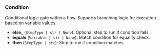 ### Condition

Conditional logic gate within a flow. Supports branching logic for execution based on variable values.

- **else_** (`StepType | str | None`): Optional step to run if condition fails.
- **equals** (`Variable | str | None`): Match condition for equality check.
- **then** (`StepType | str`): Step to run if condition matches.
